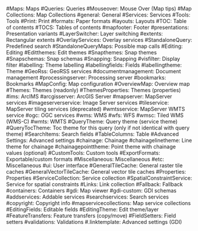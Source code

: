 #Maps: Maps
#Queries: Queries
#Mouseover: Mouse Over (Map tips)
#Map Collections: Map Collections
#general: General
#Services: Services
#Tools: Tools
#Print: Print
#formats: Paper formats
#layouts: Layouts
#TOC: Table of contents
#TOCS: Tables of contents
#mapfooter: Footer
#presentations: Presentation variants
#LayerSwitcher: Layer switching
#extents: Rectangular extents
#OverlayServices: Overlay services
#StandaloneQuery: Predefined search
#StandaloneQueryMaps: Possible map calls
#Editing: Editing
#Editthemes: Edit themes
#Snapthemes: Snap themes
#Snapschemas: Snap schemas
#Snapping: Snapping
#visfilter: Display filter
#labelling: Theme labelling
#labellingfields: Fields
#labellingtheme: Theme
#GeoRss: GeoRSS services
#documentmanagement: Document management
#processingserver: Processing server
#bookmarks: Bookmarks
#MapConfig: Map configuration
#OverviewMap: Overview map
#Themes: Themes (readonly)
#ThemesProperties: Themes (properties)
#ims: ArcIMS
#arcgisserver: ArcGIS Server
#mapserver: MapServer services
#imageserverservice: Image Server services
#tileservice: MapServer tiling services (deprecated)
#wmtsservice: MapServer WMTS service
#ogc: OGC services
#wms: WMS
#wfs: WFS
#wmsc: Tiled WMS (WMS-C)
#wmts: WMTS
#QueryTheme: Query theme (service theme)
#QueryTocTheme: Toc theme for this query (only if not identical with query theme)
#SearchItems: Search fields
#TableColumns: Table
#Advanced Settings: Advanced settings
#chainage: Chainage
#chainagelinetheme: Line theme for chainage
#chainagepointtheme: Point theme with chainage values (optional)
#CustomTools: Custom tools
#ExportFormats: Exportable/custom formats
#Miscellaneous: Miscellaneous
#etc: Miscellaneous
#ui: User interface
#GeneralTileCache: General raster tile caches
#GeneralVectorTileCache: General vector tile caches
#Properties: Properties
#ServiceCollection: Service collection
#SpatialConstraintService: Service for spatial constraints
#Links: Link collection
#Fallback: Fallback
#containers: Containers
#gdi: Map viewer
#gdi-custom: GDI schemas
#addservices: Addable services
#searchservices: Search services
#copyright: Copyright info
#mapservicecollections: Map service collections
#EditingFields: Editable fields
#EditingTheme: Edit theme/layer
#FeatureTransfers: Feature transfers (copy/move)
#FieldSetters: Field setters
#validations: Validations
#.linktemplate: Advanced settings (GDI)

